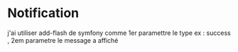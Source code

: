 # Notification 
j'ai utiliser add-flash de symfony comme 1er paramettre le type ex : success , 
2em parametre le message a affiché
